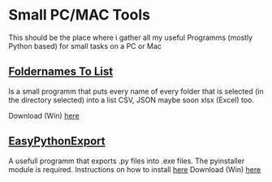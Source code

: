 # Small PC/MAC Tools
 This should be the place where i gather all my useful Programms (mostly Python based) for small tasks on a PC or Mac

 ## [Foldernames To List](FoldernamesToList)
  Is a small programm that puts every name of every folder that is selected (in the directory selected) into a list CSV, JSON maybe soon 
  xlsx (Excel) too.

  Download (Win) [here](FoldernamesToList/Exported/dist) <br>

  
  
 ## [EasyPythonExport](EasyPythonExport)
  A usefull programm that exports .py files into .exe files. The pyinstaller module is required. 
  Instructions on how to install [here]([url](https://pyinstaller.org/en/stable/installation.html))
  Download (Win) [here](FoldernamesToList/Exported/dist) <br>

  

